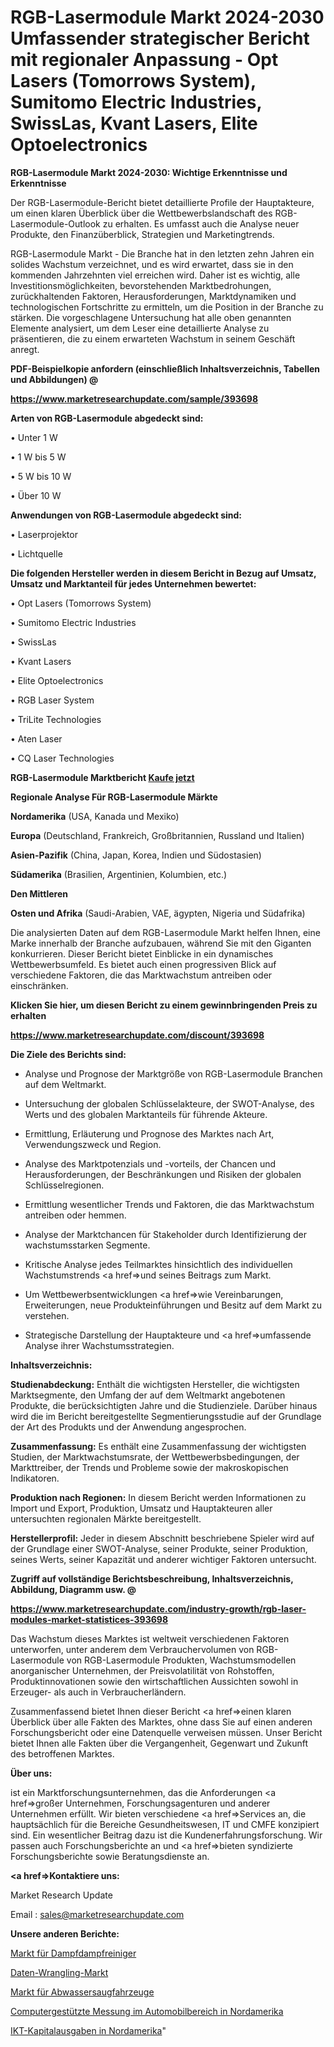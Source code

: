 # RGB-Lasermodule Markt 2024-2030 Umfassender strategischer Bericht mit regionaler Anpassung - Opt Lasers (Tomorrows System), Sumitomo Electric Industries, SwissLas, Kvant Lasers, Elite Optoelectronics

<strong>RGB-Lasermodule Markt 2024-2030: Wichtige Erkenntnisse und Erkenntnisse</strong>

Der RGB-Lasermodule-Bericht bietet detaillierte Profile der Hauptakteure, um einen klaren Überblick über die Wettbewerbslandschaft des RGB-Lasermodule-Outlook zu erhalten. Es umfasst auch die Analyse neuer Produkte, den Finanzüberblick, Strategien und Marketingtrends.

RGB-Lasermodule Markt - Die Branche hat in den letzten zehn Jahren ein solides Wachstum verzeichnet, und es wird erwartet, dass sie in den kommenden Jahrzehnten viel erreichen wird. Daher ist es wichtig, alle Investitionsmöglichkeiten, bevorstehenden Marktbedrohungen, zurückhaltenden Faktoren, Herausforderungen, Marktdynamiken und technologischen Fortschritte zu ermitteln, um die Position in der Branche zu stärken. Die vorgeschlagene Untersuchung hat alle oben genannten Elemente analysiert, um dem Leser eine detaillierte Analyse zu präsentieren, die zu einem erwarteten Wachstum in seinem Geschäft anregt.



<strong><b>PDF-Beispielkopie anfordern (einschließlich Inhaltsverzeichnis, Tabellen und Abbildungen) @ </b></strong>

<strong><a href=https://www.marketresearchupdate.com/sample/393698>

<strong>https://www.marketresearchupdate.com/sample/393698</u></a></strong></strong>



<strong>Arten von RGB-Lasermodule abgedeckt sind:</strong>

• Unter 1 W

• 1 W bis 5 W

• 5 W bis 10 W

• Über 10 W



<strong>Anwendungen von RGB-Lasermodule abgedeckt sind:</strong>

• Laserprojektor

• Lichtquelle



<strong>Die folgenden Hersteller werden in diesem Bericht in Bezug auf Umsatz, Umsatz und Marktanteil für jedes Unternehmen bewertet:</strong>

• Opt Lasers (Tomorrows System)

• Sumitomo Electric Industries

• SwissLas

• Kvant Lasers

• Elite Optoelectronics

• RGB Laser System

• TriLite Technologies

• Aten Laser

• CQ Laser Technologies



<strong>RGB-Lasermodule Marktbericht <a href=https://www.marketresearchupdate.com/buynow/393698>Kaufe jetzt</a></strong>



<strong>Regionale Analyse Für RGB-Lasermodule Märkte</strong>



<strong>Nordamerika</strong> (USA, Kanada und Mexiko)



<strong>Europa</strong> (Deutschland, Frankreich, Großbritannien, Russland und Italien)



<strong>Asien-Pazifik</strong> (China, Japan, Korea, Indien und Südostasien)



<strong>Südamerika</strong> (Brasilien, Argentinien, Kolumbien, etc.)



<strong>Den Mittleren</strong> 

<strong>Osten und Afrika</strong> (Saudi-Arabien, VAE, ägypten, Nigeria und Südafrika)

Die analysierten Daten auf dem RGB-Lasermodule Markt helfen Ihnen, eine Marke innerhalb der Branche aufzubauen, während Sie mit den Giganten konkurrieren. Dieser Bericht bietet Einblicke in ein dynamisches Wettbewerbsumfeld. Es bietet auch einen progressiven Blick auf verschiedene Faktoren, die das Marktwachstum antreiben oder einschränken.



<strong>Klicken Sie hier, um diesen Bericht zu einem gewinnbringenden Preis zu erhalten
</strong>

<strong><a href=https://www.marketresearchupdate.com/discount/393698>https://www.marketresearchupdate.com/discount/393698</b></u></strong></a>



<strong>Die Ziele des Berichts sind:</strong>

- Analyse und Prognose der Marktgröße von RGB-Lasermodule Branchen auf dem Weltmarkt.

- Untersuchung der globalen Schlüsselakteure, der SWOT-Analyse, des Werts und des globalen Marktanteils für führende Akteure.

- Ermittlung, Erläuterung und Prognose des Marktes nach Art, Verwendungszweck und Region.

- Analyse des Marktpotenzials und -vorteils, der Chancen und Herausforderungen, der Beschränkungen und Risiken der globalen Schlüsselregionen.

- Ermittlung wesentlicher Trends und Faktoren, die das Marktwachstum antreiben oder hemmen.

- Analyse der Marktchancen für Stakeholder durch Identifizierung der wachstumsstarken Segmente.

- Kritische Analyse jedes Teilmarktes hinsichtlich des individuellen Wachstumstrends <a href=>und</a> seines Beitrags zum Markt.

- Um Wettbewerbsentwicklungen <a href=>wie</a> Vereinbarungen, Erweiterungen, neue Produkteinführungen und Besitz auf dem Markt zu verstehen.

- Strategische Darstellung der Hauptakteure und <a href=>umfas</a>sende Analyse ihrer Wachstumsstrategien.



<strong>Inhaltsverzeichnis:</strong>



<strong>Studienabdeckung:</strong> Enthält die wichtigsten Hersteller, die wichtigsten Marktsegmente, den Umfang der auf dem Weltmarkt angebotenen Produkte, die berücksichtigten Jahre und die Studienziele. Darüber hinaus wird die im Bericht bereitgestellte Segmentierungsstudie auf der Grundlage der Art des Produkts und der Anwendung angesprochen.



<strong>Zusammenfassung:</strong> Es enthält eine Zusammenfassung der wichtigsten Studien, der Marktwachstumsrate, der Wettbewerbsbedingungen, der Markttreiber, der Trends und Probleme sowie der makroskopischen Indikatoren.



<strong>Produktion nach Regionen:</strong> In diesem Bericht werden Informationen zu Import und Export, Produktion, Umsatz und Hauptakteuren aller untersuchten regionalen Märkte bereitgestellt.



<strong>Herstellerprofil:</strong> Jeder in diesem Abschnitt beschriebene Spieler wird auf der Grundlage einer SWOT-Analyse, seiner Produkte, seiner Produktion, seines Werts, seiner Kapazität und anderer wichtiger Faktoren untersucht.



<strong><b>Zugriff auf vollständige Berichtsbeschreibung, Inhaltsverzeichnis, Abbildung, Diagramm usw. @ </b></strong>

<strong><a href=https://www.marketresearchupdate.com/industry-growth/rgb-laser-modules-market-statistices-393698>https://www.marketresearchupdate.com/industry-growth/rgb-laser-modules-market-statistices-393698</a></strong>

Das Wachstum dieses Marktes ist weltweit verschiedenen Faktoren unterworfen, unter anderem dem Verbrauchervolumen von RGB-Lasermodule von RGB-Lasermodule Produkten, Wachstumsmodellen anorganischer Unternehmen, der Preisvolatilität von Rohstoffen, Produktinnovationen sowie den wirtschaftlichen Aussichten sowohl in Erzeuger- als auch in Verbraucherländern.

Zusammenfassend bietet Ihnen dieser Bericht <a href=>einen</a> klaren Überblick über alle Fakten des Marktes, ohne dass Sie auf einen anderen Forschungsbericht oder eine Datenquelle verweisen müssen. Unser Bericht bietet Ihnen alle Fakten über die Vergangenheit, Gegenwart und Zukunft des betroffenen Marktes.



<strong>Über uns:</strong>

 ist ein Marktforschungsunternehmen, das die Anforderungen <a href=>großer</a> Unternehmen, Forschungsagenturen und anderer Unternehmen erfüllt. Wir bieten verschiedene <a href=>Services</a> an, die hauptsächlich für die Bereiche Gesundheitswesen, IT und CMFE konzipiert sind. Ein wesentlicher Beitrag dazu ist die Kundenerfahrungsforschung. Wir passen auch Forschungsberichte an und <a href=>bieten</a> syndizierte Forschungsberichte sowie Beratungsdienste an.



<strong><a href=>Kontaktiere uns:</a></strong>

Market Research Update

Email : sales@marketresearchupdate.com



<strong>Unsere anderen Berichte:</strong>

<a href=https://www.linkedin.com/pulse/vapor-steam-cleaner-market-opportunities-stay>Markt für Dampfdampfreiniger</a>

<a href=https://www.linkedin.com/pulse/data-wrangling-market-analysis-segment-region>Daten-Wrangling-Markt</a>

<a href=https://www.linkedin.com/pulse/cleaning-sewage-suction-truck-market-sizing-up-anticipating>Markt für Abwassersaugfahrzeuge</a>

<a href=https://www.linkedin.com/pulse/north-america-automotive-computerized-measuring>Computergestützte Messung im Automobilbereich in Nordamerika</a>

<a href=https://www.linkedin.com/pulse/north-america-capital-ict-spending>IKT-Kapitalausgaben in Nordamerika</a>"
